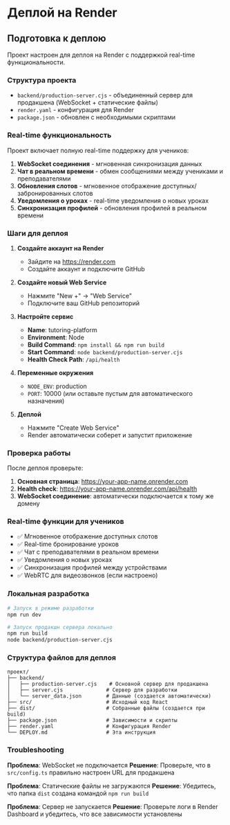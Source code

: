 # Деплой на Render

## Подготовка к деплою

Проект настроен для деплоя на Render с поддержкой real-time функциональности.

### Структура проекта

- `backend/production-server.cjs` - объединенный сервер для продакшена (WebSocket + статические файлы)
- `render.yaml` - конфигурация для Render
- `package.json` - обновлен с необходимыми скриптами

### Real-time функциональность

Проект включает полную real-time поддержку для учеников:

1. **WebSocket соединения** - мгновенная синхронизация данных
2. **Чат в реальном времени** - обмен сообщениями между учениками и преподавателями
3. **Обновления слотов** - мгновенное отображение доступных/забронированных слотов
4. **Уведомления о уроках** - real-time уведомления о новых уроках
5. **Синхронизация профилей** - обновления профилей в реальном времени

### Шаги для деплоя

1. **Создайте аккаунт на Render**
   - Зайдите на https://render.com
   - Создайте аккаунт и подключите GitHub

2. **Создайте новый Web Service**
   - Нажмите "New +" → "Web Service"
   - Подключите ваш GitHub репозиторий

3. **Настройте сервис**
   - **Name**: tutoring-platform
   - **Environment**: Node
   - **Build Command**: `npm install && npm run build`
   - **Start Command**: `node backend/production-server.cjs`
   - **Health Check Path**: `/api/health`

4. **Переменные окружения**
   - `NODE_ENV`: production
   - `PORT`: 10000 (или оставьте пустым для автоматического назначения)

5. **Деплой**
   - Нажмите "Create Web Service"
   - Render автоматически соберет и запустит приложение

### Проверка работы

После деплоя проверьте:

1. **Основная страница**: https://your-app-name.onrender.com
2. **Health check**: https://your-app-name.onrender.com/api/health
3. **WebSocket соединение**: автоматически подключается к тому же домену

### Real-time функции для учеников

- ✅ Мгновенное отображение доступных слотов
- ✅ Real-time бронирование уроков
- ✅ Чат с преподавателями в реальном времени
- ✅ Уведомления о новых уроках
- ✅ Синхронизация профилей между устройствами
- ✅ WebRTC для видеозвонков (если настроено)

### Локальная разработка

```bash
# Запуск в режиме разработки
npm run dev

# Запуск продакшн сервера локально
npm run build
node backend/production-server.cjs
```

### Структура файлов для деплоя

```
проект/
├── backend/
│   ├── production-server.cjs    # Основной сервер для продакшена
│   ├── server.cjs              # Сервер для разработки
│   └── server_data.json        # Данные (создается автоматически)
├── src/                        # Исходный код React
├── dist/                       # Собранные файлы (создается при build)
├── package.json                # Зависимости и скрипты
├── render.yaml                 # Конфигурация Render
└── DEPLOY.md                   # Эта инструкция
```

### Troubleshooting

**Проблема**: WebSocket не подключается
**Решение**: Проверьте, что в `src/config.ts` правильно настроен URL для продакшена

**Проблема**: Статические файлы не загружаются
**Решение**: Убедитесь, что папка `dist` создана командой `npm run build`

**Проблема**: Сервер не запускается
**Решение**: Проверьте логи в Render Dashboard и убедитесь, что все зависимости установлены 